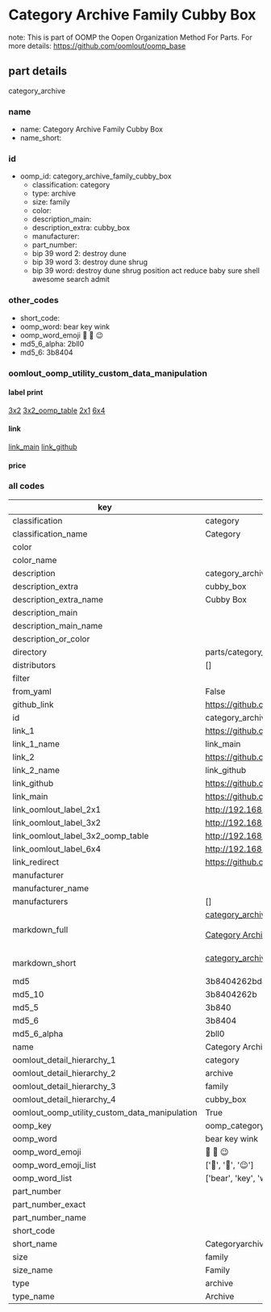 # Category Archive Family Cubby Box  

note: This is part of OOMP the Oopen Organization Method For Parts. For more details: https://github.com/oomlout/oomp_base

##  part details
  



category_archive



### name
* name: Category Archive Family Cubby Box
* name_short: 
### id
* oomp_id: category_archive_family_cubby_box
  * classification: category
  * type: archive
  * size: family
  * color: 
  * description_main: 
  * description_extra: cubby_box
  * manufacturer: 
  * part_number: 
  * bip 39 word 2: destroy dune
  * bip 39 word 3: destroy dune shrug
  * bip 39 word: destroy dune shrug position act reduce baby sure shell awesome search admit

### other_codes
* short_code: 
* oomp_word: bear key wink
* oomp_word_emoji :bear: :key: :wink:
* md5_6_alpha: 2bll0
* md5_6: 3b8404






### oomlout_oomp_utility_custom_data_manipulation
#### label print
[3x2](http://192.168.1.245:1112/?label=oomp%202bll0)
[3x2_oomp_table](http://192.168.1.108:1112/?label=oomp%202bll0)
[2x1](http://192.168.1.242:1112/?label=oomp%202bll0)
[6x4](http://192.168.1.55:1112/?label=oomp%202bll0)    

#### link

[link_main](https://github.com/oomlout/oomlout_oomp_version_1_messy/tree/main/parts/category_archive_family_cubby_box) [link_github](https://github.com/oomlout/oomlout_oomp_version_1_messy/tree/main/parts/category_archive_family_cubby_box)                             

#### price







### all codes 
| key | value |  
| --- | --- |  
| classification | category |  
| classification_name | Category |  
| color |  |  
| color_name |  |  
| description | category_archive |  
| description_extra | cubby_box |  
| description_extra_name | Cubby Box |  
| description_main |  |  
| description_main_name |  |  
| description_or_color |   |  
| directory | parts/category_archive_family_cubby_box |  
| distributors | [] |  
| filter |  |  
| from_yaml | False |  
| github_link | https://github.com/oomlout/oomlout_oomp_part_src/tree/main/parts/category_archive_family_cubby_box |  
| id | category_archive_family_cubby_box |  
| link_1 | https://github.com/oomlout/oomlout_oomp_version_1_messy/tree/main/parts/category_archive_family_cubby_box |  
| link_1_name | link_main |  
| link_2 | https://github.com/oomlout/oomlout_oomp_version_1_messy/tree/main/parts/category_archive_family_cubby_box |  
| link_2_name | link_github |  
| link_github | https://github.com/oomlout/oomlout_oomp_version_1_messy/tree/main/parts/category_archive_family_cubby_box |  
| link_main | https://github.com/oomlout/oomlout_oomp_version_1_messy/tree/main/parts/category_archive_family_cubby_box |  
| link_oomlout_label_2x1 | http://192.168.1.242:1112/?label=oomp%202bll0 |  
| link_oomlout_label_3x2 | http://192.168.1.245:1112/?label=oomp%202bll0 |  
| link_oomlout_label_3x2_oomp_table | http://192.168.1.108:1112/?label=oomp%202bll0 |  
| link_oomlout_label_6x4 | http://192.168.1.55:1112/?label=oomp%202bll0 |  
| link_redirect | https://github.com/oomlout/oomlout_oomp_version_1_messy/tree/main/parts/category_archive_family_cubby_box |  
| manufacturer |  |  
| manufacturer_name |  |  
| manufacturers | [] |  
| markdown_full | [category_archive_family_cubby_box](none)<br>[](none)<br>[Category Archive Family Cubby Box](none)<br><br> |  
| markdown_short | [category_archive_family_cubby_box](none)<br><br> |  
| md5 | 3b8404262bda0222d0013a878e9101e1 |  
| md5_10 | 3b8404262b |  
| md5_5 | 3b840 |  
| md5_6 | 3b8404 |  
| md5_6_alpha | 2bll0 |  
| name | Category Archive Family Cubby Box |  
| oomlout_detail_hierarchy_1 | category |  
| oomlout_detail_hierarchy_2 | archive |  
| oomlout_detail_hierarchy_3 | family |  
| oomlout_detail_hierarchy_4 | cubby_box |  
| oomlout_oomp_utility_custom_data_manipulation | True |  
| oomp_key | oomp_category_archive_family_cubby_box |  
| oomp_word | bear key wink |  
| oomp_word_emoji | :bear: :key: :wink: |  
| oomp_word_emoji_list | [':bear:', ':key:', ':wink:'] |  
| oomp_word_list | ['bear', 'key', 'wink'] |  
| part_number |  |  
| part_number_exact |  |  
| part_number_name |  |  
| short_code |  |  
| short_name | Categoryarchive |  
| size | family |  
| size_name | Family |  
| type | archive |  
| type_name | Archive |  
